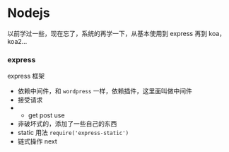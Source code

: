 # Nodejs
以前学过一些，现在忘了，系统的再学一下，从基本使用到 express 再到 koa，koa2...

### express
express 框架
- 依赖中间件，和 `wordpress` 一样，依赖插件，这里面叫做中间件
- 接受请求
- - get  post  use
- 非破坏式的，添加了一些自己的东西
- static 用法 `require('express-static')`
- 链式操作 next
